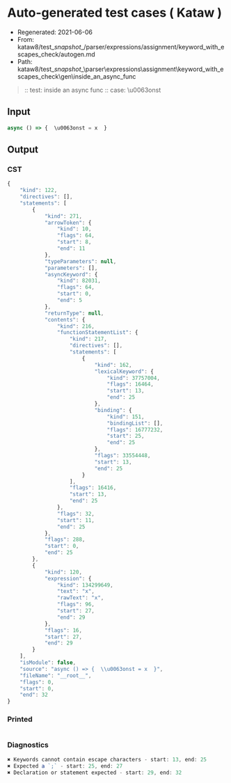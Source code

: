 # Auto-generated test cases ( Kataw )
- Regenerated: 2021-06-06
- From: kataw8/test\__snapshot__/parser/expressions/assignment/keyword_with_escapes_check/autogen.md
- Path: kataw8/test\__snapshot__\parser\expressions\assignment\keyword_with_escapes_check\gen\inside_an_async_func
> :: test: inside an async func
> :: case: \u0063onst
## Input

`````js
async () => {  \u0063onst = x  }
`````
## Output

### CST

```javascript
{
    "kind": 122,
    "directives": [],
    "statements": [
        {
            "kind": 271,
            "arrowToken": {
                "kind": 10,
                "flags": 64,
                "start": 8,
                "end": 11
            },
            "typeParameters": null,
            "parameters": [],
            "asyncKeyword": {
                "kind": 82031,
                "flags": 64,
                "start": 0,
                "end": 5
            },
            "returnType": null,
            "contents": {
                "kind": 216,
                "functionStatementList": {
                    "kind": 217,
                    "directives": [],
                    "statements": [
                        {
                            "kind": 162,
                            "lexicalKeyword": {
                                "kind": 37757004,
                                "flags": 16464,
                                "start": 13,
                                "end": 25
                            },
                            "binding": {
                                "kind": 151,
                                "bindingList": [],
                                "flags": 16777232,
                                "start": 25,
                                "end": 25
                            },
                            "flags": 33554448,
                            "start": 13,
                            "end": 25
                        }
                    ],
                    "flags": 16416,
                    "start": 13,
                    "end": 25
                },
                "flags": 32,
                "start": 11,
                "end": 25
            },
            "flags": 288,
            "start": 0,
            "end": 25
        },
        {
            "kind": 120,
            "expression": {
                "kind": 134299649,
                "text": "x",
                "rawText": "x",
                "flags": 96,
                "start": 27,
                "end": 29
            },
            "flags": 16,
            "start": 27,
            "end": 29
        }
    ],
    "isModule": false,
    "source": "async () => {  \\u0063onst = x  }",
    "fileName": "__root__",
    "flags": 0,
    "start": 0,
    "end": 32
}
```

### Printed

```javascript

```

### Diagnostics

```javascript
✖ Keywords cannot contain escape characters - start: 13, end: 25
✖ Expected a `;` - start: 25, end: 27
✖ Declaration or statement expected - start: 29, end: 32

```

